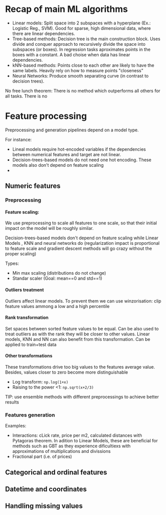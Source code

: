 # Recap of main ML algorithms

* Linear models: Split space into 2 subspaces with a hyperplane (Ex.: Logistic Reg., SVM). Good for sparse, high dimensional data, where there are linear dependencies.
* Tree-based methods: Decision tree is the main construction block. Uses divide and conquer approach to recursively divide the space into subspaces (or boxes). In regression tasks aproximates points in the boxes with a constant. A bad choise when data has linear dependencies.
* kNN-based methods: Points close to each other are likely to have the same labels. Heavily rely on how to measure points "closeness"
* Neural Networks: Produce smooth separating curve (in contrast to decision trees).

No free lunch theorem: There is no method which outperforms all others for all tasks. There is no

# Feature processing

Preprocessing and generation pipelines depend on a model type.

For instance:
- Lineal models require hot-encoded variables if the dependencies between numerical features and target are not linear. 
- Decision-trees-based models do not need one hot encoding. These models also don't depend on feature scaling
- 

## Numeric features

### Preprocessing

#### Feature scaling:
We use preprocessing to scale all features to one scale, so that their initial impact on the model will be roughly similar.

Decision-trees-based models don't depend on feature scaling while Linear Models , KNN and neural networks do (regularization impact is proportional to feature scale and  gradient descent methods will go crazy without the proper scaling)

Types: 
- Min max scaling (distributions do not change)
- Standar scaler (Goal: mean==0 and std==1)


#### Outliers treatment
Outliers affect linear models. To prevent them we can use winzorisation: clip feature values ammong a low and a high percentile

#### Rank transformation
Set spaces between sorted feature values to be equal. Can be also used to treat outliers as with the rank they will be closer to other values. Linear models, KNN and NN can also benefit from this transformation. Can be applied to train+test data

#### Other transformations
These transformations drive too big values to the features average value. Besides, values closer to zero become more distinguishable 
- Log transform: `np.log(1+x)`
- Raising to the power <1: `np.sqrt(x+2/3)`

TIP: use ensemble methods with different preprocessings to achieve better results

### Features generation
Examples:
- Interactions: cLick rate, price per m2, calculated distances with Pytagoras theorem. In adition to Linear Models, these are beneficial for methods such as GBT as they experience dificultiexs with approximations of multiplications and divissions
- Fractional part (i.e. of prices)


## Categorical and ordinal features

## Datetime and coordinates

## Handling missing values



